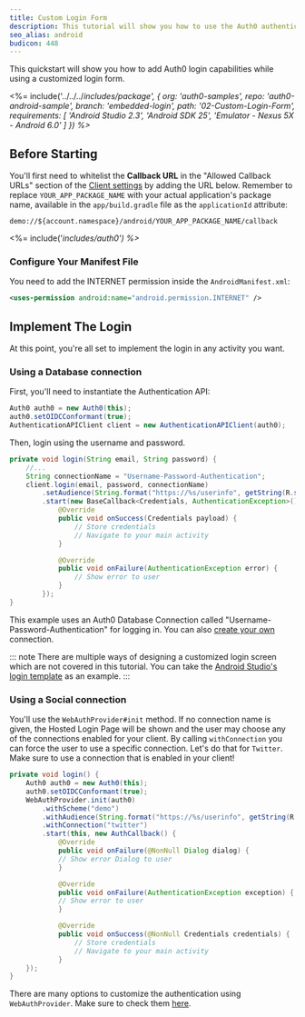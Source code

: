 ```yaml
---
title: Custom Login Form
description: This tutorial will show you how to use the Auth0 authentication API in your Android project to create a custom login form.
seo_alias: android
budicon: 448
---
```


This quickstart will show you how to add Auth0 login capabilities while using a customized login form.

<%= include('../../../_includes/_package', {
  org: 'auth0-samples',
  repo: 'auth0-android-sample',
  branch: 'embedded-login',
  path: '02-Custom-Login-Form',
  requirements: [
    'Android Studio 2.3',
    'Android SDK 25',
    'Emulator - Nexus 5X - Android 6.0'
  ]
}) %>__

## Before Starting

You'll first need to whitelist the **Callback URL** in the "Allowed Callback URLs" section of the [Client settings](${manage_url}/#/clients) by adding the URL below. Remember to replace `YOUR_APP_PACKAGE_NAME` with your actual application's package name, available in the `app/build.gradle` file as the `applicationId` attribute:

```text
demo://${account.namespace}/android/YOUR_APP_PACKAGE_NAME/callback
```

<%= include('_includes/_auth0') %>__

### Configure Your Manifest File

You need to add the INTERNET permission inside the `AndroidManifest.xml`:

```xml
<uses-permission android:name="android.permission.INTERNET" />
```

## Implement The Login

At this point, you're all set to implement the login in any activity you want.

### Using a Database connection

First, you'll need to instantiate the Authentication API:

```java
Auth0 auth0 = new Auth0(this);
auth0.setOIDCConformant(true);
AuthenticationAPIClient client = new AuthenticationAPIClient(auth0);
```

Then, login using the username and password.

```java
private void login(String email, String password) {
    //...
    String connectionName = "Username-Password-Authentication";
    client.login(email, password, connectionName)
        .setAudience(String.format("https://%s/userinfo", getString(R.string.com_auth0_domain)))
        .start(new BaseCallback<Credentials, AuthenticationException>() {
            @Override
            public void onSuccess(Credentials payload) {
                // Store credentials
                // Navigate to your main activity
            }

            @Override
            public void onFailure(AuthenticationException error) {
                // Show error to user
            }
        });
}
```

This example uses an Auth0 Database Connection called "Username-Password-Authentication" for logging in. You can also [create your own](${manage_url}/#/connections/database/new) connection.

::: note
There are multiple ways of designing a customized login screen which are not covered in this tutorial. You can take the [Android Studio's login template](https://developer.android.com/studio/projects/templates.html) as an example.
:::

### Using a Social connection

You'll use the `WebAuthProvider#init` method. If no connection name is given, the Hosted Login Page will be shown and the user may choose any of the connections enabled for your client. By calling `withConnection` you can force the user to use a specific connection. Let's do that for `Twitter`. Make sure to use a connection that is enabled in your client!

```java
private void login() {
    Auth0 auth0 = new Auth0(this);
    auth0.setOIDCConformant(true);
    WebAuthProvider.init(auth0)
        .withScheme("demo")
        .withAudience(String.format("https://%s/userinfo", getString(R.string.com_auth0_domain)))
        .withConnection("twitter")
        .start(this, new AuthCallback() {
            @Override
            public void onFailure(@NonNull Dialog dialog) {
            // Show error Dialog to user
            }

            @Override
            public void onFailure(AuthenticationException exception) {
            // Show error to user
            }

            @Override
            public void onSuccess(@NonNull Credentials credentials) {
                // Store credentials
                // Navigate to your main activity
            }
    });
}
```

There are many options to customize the authentication using `WebAuthProvider`. Make sure to check them [here](/libraries/auth0-android#implementing-web-based-auth).
